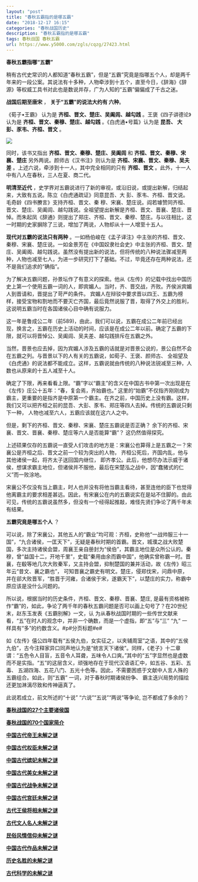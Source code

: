 ```yaml
---
layout: "post"
title: "春秋五霸指的是哪五霸"
date: "2018-12-17 16:15"
categories: "春秋战国历史"
description: "春秋五霸指的是哪五霸"
tags: 春秋战国 春秋五霸
url: https://www.y5000.com/zgls/cqzg/27423.html
---
```






**春秋五霸指哪“五霸”**

稍有古代史常识的人都知道“春秋五霸”，但是“五霸”究竟是指哪五个人，却是两千年来的一段公案。其说法有十多种，人物牵涉到十五个，直至今日，《辞海》《辞源》等权威工具书对此也是数说并存，广为人知的“五霸”偏偏成了千古之迷。

**战国后期至唐宋** ， **关于“五霸”的说法大约有 六种**。

《荀子•王霸》 认为是 **齐桓、晋文、楚庄、吴阖闾、越勾践** 。王褒《四子讲德论》认为是 **齐桓、晋文、秦穆、楚庄、越勾践**
。《白虎通•号篇》认为是 **昆吾、 大彭、豕韦、齐桓、晋文** 。

![](https://img.y5000.com/uploads/allimg/180110/8-1P110094134D5.jpg)

同时，该书又指出 **齐桓、晋文、秦穆、楚庄、吴阖闾** 和 **齐桓、晋文、秦穆、宋襄、楚庄** 另外两说。颜师古《汉书注》则认为是
**齐桓、宋襄、晋文、秦穆、吴夫差** 。上述六说，牵涉到十一人，其中完全相同的只有 **齐桓、晋文** 。此外，十一人中有八人在春秋，三人在夏、商二代。

**明清至近代** ，史学界对五霸说进行了新的审视，或沿旧说，或提出新解，归结起来，大致有五说。陈立《白虎通疏证》同意昆吾、大
彭、豕韦、齐桓、晋文说。毛奇龄《四书賸言》支持齐桓、晋文、秦
穆、宋襄、楚庄说。阎若璩赞同齐桓、晋文、楚庄、吴阖闾、越勾践说。全祖望提出新解是齐桓、晋文、晋襄、楚庄、晋悼。而朱起凤《辞通》则提出了郑庄、齐桓、晋文、秦穆、楚庄。与以往相比，这一时期的史家摒除了三说，增加了两说，人物却从十一人增至十五人。

**现代对五霸的说法只有两种**
。一如杨伯峻在《孟子译注》中主张的齐桓、晋文、秦穆、宋襄、楚庄说。一如金景芳在《中国奴隶社会史》中主张的齐桓、晋文、楚庄、吴阖阁、越勾践说。虽然没有提出新的说法，但将传统的八种说法骤减至两种，人物也减至七人，为进一步研究打下了基础。不过，毕竟还存在两种说法，还不是我们追求的“确指”。

为了解决五霸问题，孙景坛作了有意义的探索。他从《左传》的记载中找出中国历史上第一个使用五霸一词的人，即宾媚人。当时，齐、晋交战，齐败。齐侯派宾媚人到晋请和，晋提出了苛严的条件。
宾媚人在辩驳中要求晋以四王、五霸为榜样，接受宝物和割地而不要灭亡齐国，最后竟然说服了晋，取得了外交上的胜利，这说明五霸当时在各国诸侯心目中确有说服力。

这一年是鲁成公二年（前589)，由此，我们可以说，五霸在成公二年前已经出现，换言之，五霸在历史上活动的时间，应该是在成公二年以前。确定了五霸的下限，就可以将晋悼公、吴阖闾、吴夫差、越勾践排斥在五霸之外。

当然，晋景也应去掉，因为宾媚人涉及五霸的话就是对晋景公说的，景公自然不会在五霸之列。与晋景以下的人有关的五霸说，如荀子、王褒、颜师古、
全祖望及《白虎通》的说法都不能成立。这样，五霸说就由传统的八种说法锐减至三种，人数也从原来的十五人减至十人。

确定了下限，再来看看上限。“霸”字以“霸主”的含义在中国古书中第一次出现是在《左传》庄公十五年：“春，复会焉，齐始霸也。”
这里的“始霸”不仅指齐刚刚成为霸主，更重要的是指齐是中原第一个霸主。在齐之前，中国历史上没有霸。这样，我们又可以把齐桓之前的昆吾、大彭、豕韦、郑庄等四人去掉。传统的五霸说只剩下一种，
人物也减至六人，五霸应该就在这六人之中。

但是，剩下的齐桓、晋文、秦穆、宋襄、楚庄五霸说是否正确？ 余下的齐桓、宋襄、晋文、晋襄、秦穆、楚庄等六人是否能算“霸”？ 这仍然值得探究。

上述硕果仅存的五霸说一直受人们攻击的地方是：宋襄公也算得上是五霸之一？宋襄公是齐桓之后、晋文之前一个较为突出的人物，
齐桓公死后，齐国内乱，他与其他诸侯一起，将齐太子送回国内继位，
即齐孝公。此后，他想尽办法示威于诸侯，想谋求霸主地位，但诸侯并不服他，最后在宋楚泓之战中，因“蠢猪式的仁义”而一败涂地。

宋襄公不仅没有当上霸主，时人也并没有将他当霸主看待，甚至连他的臣下也觉得他离霸主的要求相差甚远。因此，有宋襄公在内的五霸说实在是站不住脚的。由此可见，传统的五霸说虽然多，但没有一个经得起推敲，难怪先贤们争论了两千年未有结果。

**五霸究竟是哪五个人** ？

可以说，除了宋襄公，其他五人的“霸业”均可观：齐桓，史称他“一战帅服三十一国”，“九合诸侯，一匡天下”，无疑是春秋时期的首霸。晋文，城濮之战大败楚国，多次主持诸侯会盟，周襄王亲自册封为“侯伯”，其霸主地位是众所公认的。秦穆，曾“益国十二，开地千里”，史载“秦用由余而霸中国”，他确实曾称霸一时。晋襄，在殽等地几次大败秦军，又主持会盟，抑制楚国的兼并活动，故《左传》昭三年云“昔文、襄之霸也”，
可知晋襄之霸史有明文。楚庄，侵郑伐宋，问鼎中原，并在郤大败晋军，“胜晋于河雍，合诸侯于宋，遂霸天下”，以楚庄的实力，称霸中原应该是没什么问题的。

所以说，根据当时的历史条件，齐桓、晋文、秦穆、晋襄、楚庄,
是最有资格被称作“霸”的，如此，争论了两千年的春秋五霸问题是否可以画上句号了？在20世纪末，赵东玉发表《五霸别解》一文，认
为从春秋战国时期的一些传世文献来看，“五”在时人的观念中，并非一个确数，而是一个虚指，即“五”与“三” “九”
一样具有“多”的约数含义。#p#分页标题#e#

如《左传》僖公四年载有“五侯九伯，女实征之，以夹辅周室”之语，其中的“五侯九伯”，古今注释家异口同声地认为是“统言天下诸侯”。同样，《老子》十二章谓：“五色令人目盲，五音令人耳聋，五味令人口爽。”其中的“五”字显然也是虚数而不是实指。“五”的这层含义，顽强地存在于现代汉语语汇中，如五谷、五彩、五毒、
五湖四海、五花八门、五光十色等。因此，不需要困惑于文献中人言人殊的五霸组合。如此，则“五霸” 一词，对于春秋时期诸侯纷争、
霸主迭兴局势的描绘还更加淋漓尽致和传神逼真了。

此说若成立，前文所述的“十说” “六说”“五说”“两说”等争论, 岂不都成了多余的？

**[春秋战国的27个主要诸侯国](https://www.y5000.com/zgls/qh/1633.html)**

**[春秋战国的70个国家简介](https://www.y5000.com/zgls/xsz/2247.html)**

**[中国古代帝王未解之谜](https://www.y5000.com/tsfx/zgwj/24637.html)**

[**中国古代权臣未解之谜**](https://www.y5000.com/tsfx/zgwj/24864.html)

**[中国古代嫔妃未解之谜](https://www.y5000.com/tsfx/zgwj/24638.html)**

[**中国古代美女未解之谜**](https://www.y5000.com/tsfx/zgwj/24906.html)

[**中国古代战争未解之谜**](https://www.y5000.com/tsfx/zgwj/24891.html)

[**中国古代宫廷未解之谜**](https://www.y5000.com/tsfx/zgwj/24836.html)

**[古代王侯将相未解之谜](https://www.y5000.com/tsfx/zgwj/24639.html)**

**[古代文人名人未解之谜](https://www.y5000.com/tsfx/zgwj/24640.html)**

**[民俗风情信仰未解之谜](https://www.y5000.com/tsfx/zgwj/24641.html)**

**[中国古代作品未解之谜](https://www.y5000.com/tsfx/zgwj/24643.html)**

**[历史名胜的未解之谜](https://www.y5000.com/tsfx/zgwj/24647.html)**

[**古代科学的未解之谜**](https://www.y5000.com/tsfx/zgwj/24642.html)
